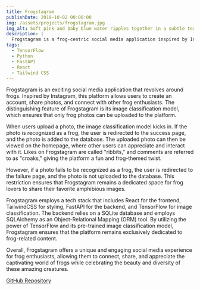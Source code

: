 ```yaml
---
title: Frogstagram
publishDate: 2019-10-02 00:00:00
img: /assets/projects/frogstagram.jpg
img_alt: Soft pink and baby blue water ripples together in a subtle texture.
description: |
  Frogstagram is a frog-centric social media application inspired by Instagram. It allows users to create an account, upload photos, and follow other users. The platform incorporates an image classification model to ensure that only frog photos can be uploaded.
tags:
  - TensorFlow
  - Python
  - FastAPI
  - React
  - Tailwind CSS
---
```


Frogstagram is an exciting social media application that revolves around frogs. Inspired by Instagram, this platform allows users to create an account, share photos, and connect with other frog enthusiasts. The distinguishing feature of Frogstagram is its image classification model, which ensures that only frog photos can be uploaded to the platform.

When users upload a photo, the image classification model kicks in. If the photo is recognized as a frog, the user is redirected to the success page, and the photo is added to the database. The uploaded photo can then be viewed on the homepage, where other users can appreciate and interact with it. Likes on Frogstagram are called "ribbits," and comments are referred to as "croaks," giving the platform a fun and frog-themed twist.

However, if a photo fails to be recognized as a frog, the user is redirected to the failure page, and the photo is not uploaded to the database. This restriction ensures that Frogstagram remains a dedicated space for frog lovers to share their favorite amphibious images.

Frogstagram employs a tech stack that includes React for the frontend, TailwindCSS for styling, FastAPI for the backend, and TensorFlow for image classification. The backend relies on a SQLite database and employs SQLAlchemy as an Object-Relational Mapping (ORM) tool. By utilizing the power of TensorFlow and its pre-trained image classification model, Frogstagram ensures that the platform remains exclusively dedicated to frog-related content.

Overall, Frogstagram offers a unique and engaging social media experience for frog enthusiasts, allowing them to connect, share, and appreciate the captivating world of frogs while celebrating the beauty and diversity of these amazing creatures.

<!-- Link to GitHub Repository -->

[GitHub Repository](https://github.com/jorgoose/frogstagram)
